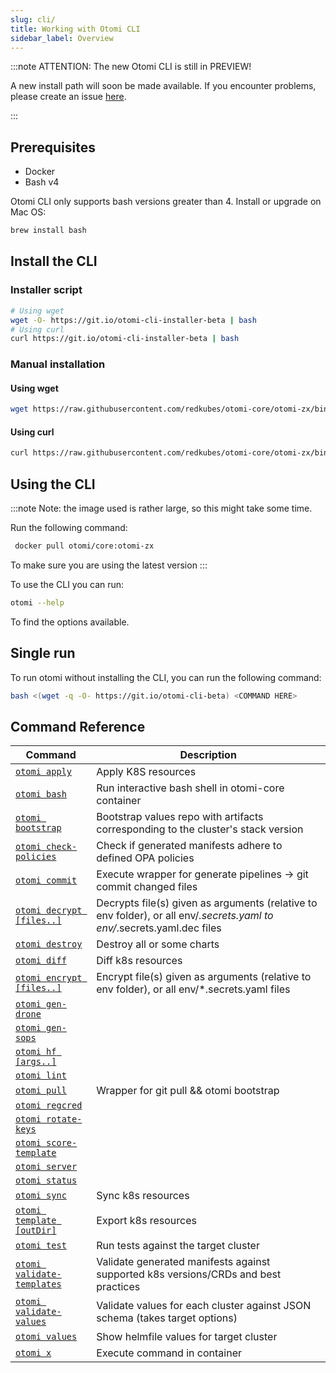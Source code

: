 ```yaml
---
slug: cli/
title: Working with Otomi CLI
sidebar_label: Overview
---
```


:::note ATTENTION: The new Otomi CLI is still in PREVIEW!

A new install path will soon be made available. If you encounter problems, please create an issue [here](https://github.com/redkubes/otomi-core/issues).

:::

## Prerequisites

- Docker
- Bash v4

Otomi CLI only supports bash versions greater than 4. Install or upgrade on Mac OS:

```bash
brew install bash
```

## Install the CLI
### Installer script
```bash
# Using wget
wget -O- https://git.io/otomi-cli-installer-beta | bash
# Using curl
curl https://git.io/otomi-cli-installer-beta | bash
```
### Manual installation
#### Using wget
```bash
wget https://raw.githubusercontent.com/redkubes/otomi-core/otomi-zx/binzx/otomi -O /usr/local/bin/otomi && chmod +x /usr/local/bin/otomi
```
#### Using curl
```bash
curl https://raw.githubusercontent.com/redkubes/otomi-core/otomi-zx/binzx/otomi -o /usr/local/bin/otomi && chmod +x /usr/local/bin/otomi
```

## Using the CLI
:::note Note: the image used is rather large, so this might take some time.

Run the following command:

```bash
 docker pull otomi/core:otomi-zx
```
To make sure you are using the latest version
:::

To use the CLI you can run:
```bash
otomi --help
```
To find the options available.

## Single run
To run otomi without installing the CLI, you can run the following command:
```bash
bash <(wget -q -O- https://git.io/otomi-cli-beta) <COMMAND HERE>
```

## Command Reference

| Command | Description |
| --- | --- |
| [`otomi apply`](apply) | Apply K8S resources |
| [`otomi bash`](bash) | Run interactive bash shell in otomi-core container |
| [`otomi bootstrap`](bootstrap) | Bootstrap values repo with artifacts corresponding to the cluster's stack version |
| [`otomi check-policies`](check-policies) | Check if generated manifests adhere to defined OPA policies |
| [`otomi commit`](commit) | Execute wrapper for generate pipelines -> git commit changed files |
| [`otomi decrypt [files..]`](decrypt) | Decrypts file(s) given as arguments (relative to env folder), or all env/_.secrets.yaml to env/_.secrets.yaml.dec files |
| [`otomi destroy`](destroy) | Destroy all or some charts |
| [`otomi diff`](diff) | Diff k8s resources |
| [`otomi encrypt [files..]`](encrypt) | Encrypt file(s) given as arguments (relative to env folder), or all env/\*.secrets.yaml files |
| [`otomi gen-drone`](gen-drone) |  |
| [`otomi gen-sops`](gen-sops) |  |
| [`otomi hf [args..]`](hf) |  |
| [`otomi lint`](lint) |  |
| [`otomi pull`](pull) | Wrapper for git pull && otomi bootstrap |
| [`otomi regcred`](regcred) |  |
| [`otomi rotate-keys`](rotate-keys) |  |
| [`otomi score-template`](score-template) |  |
| [`otomi server`](server) |  |
| [`otomi status`](status) |  |
| [`otomi sync`](sync) | Sync k8s resources |
| [`otomi template [outDir]`](template) | Export k8s resources |
| [`otomi test`](test) | Run tests against the target cluster |
| [`otomi validate-templates`](validate-templates) | Validate generated manifests against supported k8s versions/CRDs and best practices |
| [`otomi validate-values`](validate-values) | Validate values for each cluster against JSON schema (takes target options) |
| [`otomi values`](values) | Show helmfile values for target cluster |
| [`otomi x`](x) | Execute command in container |
